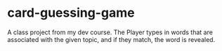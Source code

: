 # card-guessing-game
A class project from my dev course. The Player types in words that are associated with the given topic, and if they match, the word is revealed.
